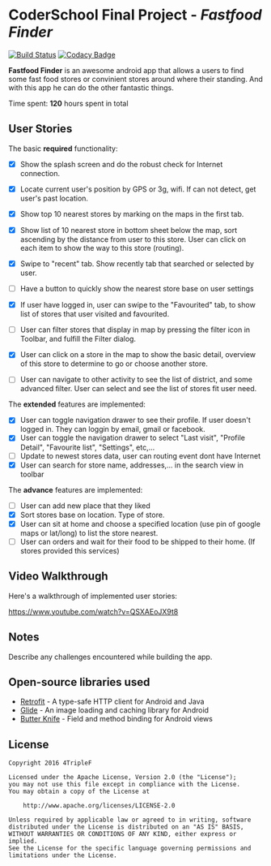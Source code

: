 # CoderSchool Final Project - *Fastfood Finder*

[![Build Status](https://travis-ci.org/HCMUSAssignmentWarehouse/FastFoodFinder.svg?branch=master)](https://travis-ci.org/HCMUSAssignmentWarehouse/FastFoodFinder) [![Codacy Badge](https://api.codacy.com/project/badge/Grade/5ae8369fb08c4d009d6fd95ce752b23c)](https://www.codacy.com/app/nhoxbypass/FastFoodFinder?utm_source=github.com&amp;utm_medium=referral&amp;utm_content=HCMUS-AssignmentWarehouse/FastFoodFinder&amp;utm_campaign=Badge_Grade)

**Fastfood Finder** is an awesome android app that allows a users to find some fast food stores or convinient stores around where their standing. And with this app he can do the other fantastic things.

Time spent: **120** hours spent in total

## User Stories

The basic **required** functionality:

* [x] Show the splash screen and do the robust check for Internet connection.
* [x] Locate current user's position by GPS or 3g, wifi. If can not detect, get user's past location.
* [x] Show top 10 nearest stores by marking on the maps in the first tab. 
* [x] Show list of 10 nearest store in bottom sheet below the map, sort ascending by the distance from user to this store. User can click on each item to show the way to this store (routing). 
* [x] Swipe to "recent" tab. Show recently tab that searched or selected by user.
* [ ] Have a button to quickly show the nearest store base on user settings
* [x] If user have logged in, user can swipe to the "Favourited" tab, to show list of stores that user visited and favourited.
* [ ] User can filter stores that display in map by pressing the filter icon in Toolbar, and fulfill the Filter dialog.
* [x] User can click on a store in the map to show the basic detail, overview of this store to determine to go or choose another store.
* [ ] User can navigate to other activity to see the list of district, and some advanced filter. User can select and see the list of stores fit user need.


The **extended** features are implemented:

* [x] User can toggle navigation drawer to see their profile. If user doesn't logged in. They can loggin by email, gmail or facebook.
* [x] User can toggle the navigation drawer to select "Last visit", "Profile Detail", "Favourite list", "Settings", etc,...
* [ ] Update to newest stores data, user can routing event dont have Internet
* [x] User can search for store name, addresses,... in the search view in toolbar

The **advance** features are implemented:

* [ ] User can add new place that they liked
* [x] Sort stores base on location. Type of store.
* [x] User can sit at home and choose a specified location (use pin of google maps or lat/long) to list the store nearest.
* [ ] User can orders and wait for their food to be shipped to their home. (If stores provided this services)

## Video Walkthrough

Here's a walkthrough of implemented user stories:

https://www.youtube.com/watch?v=QSXAEoJX9t8

## Notes

Describe any challenges encountered while building the app.

## Open-source libraries used

- [Retrofit](https://square.github.io/retrofit/) - A type-safe HTTP client for Android and Java
- [Glide](https://github.com/bumptech/glide) - An image loading and caching library for Android
- [Butter Knife](http://jakewharton.github.io/butterknife/) - Field and method binding for Android views

## License

    Copyright 2016 4TripleF

    Licensed under the Apache License, Version 2.0 (the "License");
    you may not use this file except in compliance with the License.
    You may obtain a copy of the License at

        http://www.apache.org/licenses/LICENSE-2.0

    Unless required by applicable law or agreed to in writing, software
    distributed under the License is distributed on an "AS IS" BASIS,
    WITHOUT WARRANTIES OR CONDITIONS OF ANY KIND, either express or implied.
    See the License for the specific language governing permissions and
    limitations under the License.
